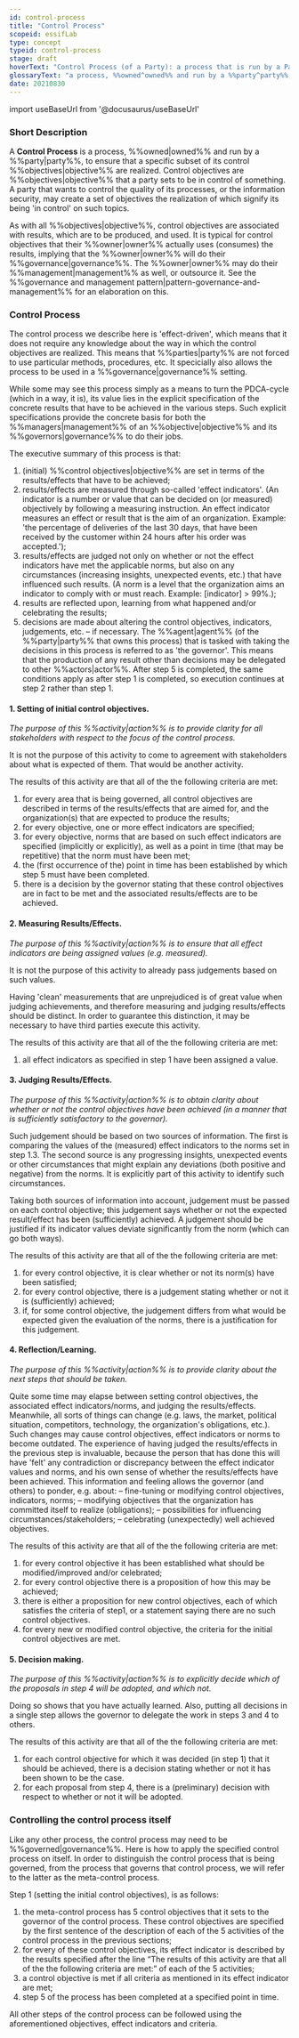 ```yaml
---
id: control-process
title: "Control Process"
scopeid: essifLab
type: concept
typeid: control-process
stage: draft
hoverText: "Control Process (of a Party): a process that is run by a Party to ensure that a specific set of its control Objectives are realized."
glossaryText: "a process, %%owned^owned%% and run by a %%party^party%%, to ensure that a specific subset of its control %%objectives^objective%% are realized."
date: 20210830
---
```


import useBaseUrl from '@docusaurus/useBaseUrl'

### Short Description
A **Control Process** is a process, %%owned|owned%% and run by a %%party|party%%, to ensure that a specific subset of its control %%objectives|objective%% are realized. Control objectives are %%objectives|objective%% that a party sets to be in control of something. A party that wants to control the quality of its processes, or the information security, may create a set of objectives the realization of which signify its being 'in control' on such topics.

As with all %%objectives|objective%%, control objectives are associated with results, which are to be produced, and used. It is typical for control objectives that their %%owner|owner%% actually uses (consumes) the results, implying that the %%owner|owner%% will do their %%governance|governance%%. The %%owner|owner%% may do their %%management|management%% as well, or outsource it. See the %%governance and management pattern|pattern-governance-and-management%% for an elaboration on this.

### Control Process

The control process we describe here is 'effect-driven', which means that it does not require any knowledge about the way in which the control objectives are realized. This means that %%parties|party%% are not forced to use particular methods, procedures, etc. It specicially also allows the process to be used in a %%governance|governance%% setting.

While some may see this process simply as a means to turn the PDCA-cycle (which in a way, it is), its value lies in the explicit specification of the concrete results that have to be achieved in the various steps. Such explicit specifications provide the concrete basis for both the %%managers|management%% of an %%objective|objective%% and its %%governors|governance%% to do their jobs.

The executive summary of this process is that:
1. (initial) %%control objectives|objective%% are set in terms of the results/effects that have to be achieved;
2. results/effects are measured through so-called 'effect indicators'. (An indicator is a number or value that can be decided on (or measured) objectively by following a measuring instruction. An effect indicator measures an effect or result that is the aim of an organization. Example: 'the percentage of deliveries of the last 30 days, that have been received by the customer within 24 hours after his order was accepted.');
3. results/effects are judged not only on whether or not the effect indicators have met the applicable norms, but also on any circumstances (increasing insights, unexpected events, etc.) that have influenced such results. (A norm is a level that the organization aims an indicator to comply with or must reach. Example: [indicator] > 99%.);
4. results are reflected upon, learning from what happened and/or celebrating the results;
5. decisions are made about altering the control objectives, indicators, judgements, etc. – if necessary.
The %%agent|agent%% (of the %%party|party%% that owns this process) that is tasked with taking the decisions in this process is referred to as 'the governor'. This means that the production of any result other than decisions may be delegated to other %%actors|actor%%.
After step 5 is completed, the same conditions apply as after step 1 is completed, so execution continues at step 2 rather than step 1.

#### 1. Setting of initial control objectives.
_The purpose of this %%activity|action%% is to provide clarity for all stakeholders with respect to the focus of the control process._

It is not the purpose of this activity to come to agreement with stakeholders about what is expected of them. That would be another activity.

The results of this activity are that all of the the following criteria are met:
1. for every area that is being governed, all control objectives are described in terms of the results/effects that are aimed for, and the organization(s) that are expected to produce the results;
2. for every objective, one or more effect indicators are specified;
3. for every objective, norms that are based on such effect indicators are specified (implicitly or explicitly), as well as a point in time (that may be repetitive) that the norm must have been met;
4. the (first occurrence of the) point in time has been established by which step 5 must have been completed.
5. there is a decision by the governor stating that these control objectives are in fact to be met and the associated results/effects are to be achieved.

#### 2. Measuring Results/Effects.
_The purpose of this %%activity|action%% is to ensure that all effect indicators are being assigned values (e.g. measured)._

It is not the purpose of this activity to already pass judgements based on such values.

Having 'clean' measurements that are unprejudiced is of great value when judging achievements, and therefore measuring and judging results/effects should be distinct. In order to guarantee this distinction, it may be necessary to have third parties execute this activity.

The results of this activity are that all of the the following criteria are met:
1. all effect indicators as specified in step 1 have been assigned a value.

#### 3. Judging Results/Effects.
_The purpose of this %%activity|action%% is to obtain clarity about whether or not the control objectives have been achieved (in a manner that is sufficiently satisfactory to the governor)._

Such judgement should be based on two sources of information. The first is comparing the values of the (measured) effect indicators to the norms set in step 1.3. The second source is any progressing insights, unexpected events or other circumstances that might explain any deviations (both positive and negative) from the norms. It is explicitly part of this activity to identify such circumstances.

Taking both sources of information into account, judgement must be passed on each control objective; this judgement says whether or not the expected result/effect has been (sufficiently) achieved. A judgement should be justified if its indicator values deviate significantly from the norm (which can go both ways).

The results of this activity are that all of the the following criteria are met:
1. for every control objective, it is clear whether or not its norm(s) have been satisfied;
2. for every control objective, there is a judgement stating whether or not it is (sufficiently) achieved;
3. if, for some control objective, the judgement differs from what would be expected given the evaluation of the norms, there is a justification for this judgement.

#### 4. Reflection/Learning.
_The purpose of this %%activity|action%% is to provide clarity about the next steps that should be taken._

Quite some time may elapse between setting control objectives, the associated effect indicators/norms, and judging the results/effects. Meanwhile, all sorts of things can change (e.g. laws, the market, political situation, competitors, technology, the organization's obligations, etc.). Such changes may cause control objectives, effect indicators or norms to become outdated. The experience of having judged the results/effects in the previous step is invaluable, because the person that has done this will have 'felt' any contradiction or discrepancy between the effect indicator values and norms, and his own sense of whether the results/effects have been achieved. This information and feeling allows the governor (and others) to ponder, e.g. about:
–  fine-tuning or modifying control objectives, indicators, norms;
–  modifying objectives that the organization has committed itself to realize (obligations);
–  possibilities for influencing circumstances/stakeholders;
–  celebrating (unexpectedly) well achieved objectives.

The results of this activity are that all of the the following criteria are met:
1. for every control objective it has been established what should be modified/improved and/or celebrated;
2. for every control objective there is a proposition of how this may be achieved;
3. there is either a proposition for new control objectives, each of which satisfies the criteria of step1,
or a statement saying there are no such control objectives.
4. for every new or modified control objective, the criteria for the initial control objectives are met.

#### 5. Decision making.
_The purpose of this %%activity|action%% is to explicitly decide which of the proposals in step 4 will be adopted, and which not._

Doing so shows that you have actually learned. Also, putting all decisions in a single step allows the governor to delegate the work in steps 3 and 4 to others.

The results of this activity are that all of the the following criteria are met:
1. for each control objective for which it was decided (in step 1) that it should be achieved, there is a decision stating whether or not it has been shown to be the case.
2. for each proposal from step 4, there is a (preliminary) decision with respect to whether or not it will be adopted.

### Controlling the control process itself
Like any other process, the control process may need to be %%governed|governance%%. Here is how to apply the specified control process on itself. In order to distinguish the control process that is being governed, from the process that governs that control process, we will refer to the latter as the meta-control process.

Step 1 (setting the initial control objectives), is as follows:
1. the meta-control process has 5 control objectives that it sets to the governor of the control process. These control objectives are specified by the first sentence of the description of each of the 5 activities of the control process in the previous sections;
2. for every of these control objectives, its effect indicator is described by the results specified after the line “The results of this activity are that all of the the following criteria are met:” of each of the 5 activities;
3. a control objective is met if all criteria as mentioned in its effect indicator are met;
4. step 5 of the process has been completed at a specified point in time.

All other steps of the control process can be followed using the aforementioned objectives, effect indicators and criteria.
